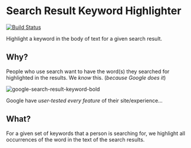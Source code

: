 # Search Result Keyword Highlighter

[![Build Status](https://travis-ci.org/dwyl/search-result-keyword-highlighter.svg)](https://travis-ci.org/dwyl/search-result-keyword-highlighter)

Highlight a keyword in the body of text for a given search result.

## Why?

People who use search want to have the word(s) they searched for
highlighted in the results. We *know* this. (*because Google does it*)

![google-search-result-keyword-bold](https://cloud.githubusercontent.com/assets/194400/11105849/a2a2b008-88c9-11e5-9462-77f6c4577233.png)

Google have *user-tested every feature* of their site/experience...


## What?

For a given set of keywords that a person is searching for,
we highlight all occurrences of the word in the text of the search results.
